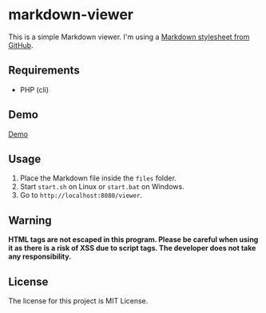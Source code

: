 # markdown-viewer

This is a simple Markdown viewer. I'm using a [Markdown stylesheet from GitHub](https://github.com/sindresorhus/github-markdown-css).

## Requirements

- PHP (cli)

## Demo

[Demo](https://tomacheese.com/demo/markdown-viewer/viewer/)

## Usage

1. Place the Markdown file inside the `files` folder.
2. Start `start.sh` on Linux or `start.bat` on Windows.
3. Go to `http://localhost:8080/viewer`.

## Warning

**HTML tags are not escaped in this program. Please be careful when using it as there is a risk of XSS due to script tags. The developer does not take any responsibility.**

## License

The license for this project is MIT License.
